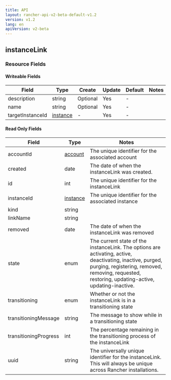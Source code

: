 ```yaml
---
title: API
layout: rancher-api-v2-beta-default-v1.2
version: v1.2
lang: en
apiVersion: v2-beta
---
```


## instanceLink



### Resource Fields

#### Writeable Fields

Field | Type | Create | Update | Default | Notes
---|---|---|---|---|---
description | string | Optional | Yes | - | 
name | string | Optional | Yes | - | 
targetInstanceId | [instance]({{site.baseurl}}/rancher/{{page.version}}/{{page.lang}}/api/{{page.apiVersion}}/api-resources/instance/) | - | Yes | - | 


#### Read Only Fields

Field | Type   | Notes
---|---|---
accountId | [account]({{site.baseurl}}/rancher/{{page.version}}/{{page.lang}}/api/{{page.apiVersion}}/api-resources/account/)  | The unique identifier for the associated account
created | date  | The date of when the instanceLink was created.
id | int  | The unique identifier for the instanceLink
instanceId | [instance]({{site.baseurl}}/rancher/{{page.version}}/{{page.lang}}/api/{{page.apiVersion}}/api-resources/instance/)  | The unique identifier for the associated instance
kind | string  | 
linkName | string  | 
removed | date  | The date of when the instanceLink was removed
state | enum  | The current state of the instanceLink. The options are activating, active, deactivating, inactive, purged, purging, registering, removed, removing, requested, restoring, updating-active, updating-inactive.
transitioning | enum  | Whether or not the instanceLink is in a transitioning state
transitioningMessage | string  | The message to show while in a transitioning state
transitioningProgress | int  | The percentage remaining in the transitioning process of the instanceLink
uuid | string  | The universally unique identifier for the instanceLink. This will always be unique across Rancher installations.


<br>
